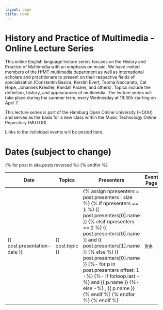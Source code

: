```yaml
---
layout: page
title: Home
---
```


# History and Practice of Multimedia - Online Lecture Series

This online English language lecture series focuses on the 
History and Practice of Multimedia with an emphasis on music.
We have invited members of the HfMT multimedia department
as well as international scholars and practitioners to present
on their respective fields of specialization 
(Constantin Basica, Kerstin Evert, Teoma Naccarato, Cat Hope,
Johannes Kreidler, Randall Packer, and others).
Topics include the definition, history, and appearances of multimedia.
The lecture series will take place during the summer term, every
Wednesday at 18:30h starting on April 7.

This lecture series is part of the Hamburg Open Online University (HOOU) 
and serves as the basis for a new class within the 
Music Technology Online Repository (MUTOR).

Links to the individual events will be posted here.

# Dates (subject to change)

<style>
a.index-tab-link:hover {
text-decoration: underline;
}
</style>
<table class="hpm-event-table">
<thead>
<tr>
<th>Date</th>
<th>Topics</th>
<th>Presenters</th>
<th>Event Page</th>
<th>Unit</th>
</tr>
</thead>
<tbody>
{% for post in site.posts reversed %}
<tr>
<td>{{ post.presentation-date }}
</td><td>{{ post.topic }}
</td><td>
{% assign npresenters = post.presenters | size %}
{% if npresenters == 1 %}
{{ post.presenters[0].name }}
{% elsif npresenters == 2 %}
{{ post.presenters[0].name }} and {{ post.presenters[1].name }}
{% else %}
{{ post.presenters[0].name }}
{%- for p in post.presenters offset: 1 -%}
{%- if forloop.last -%}
and {{ p.name }}
{%- else -%}
, {{ p.name }}
{% endif %}
{% endfor %}
{% endif %}
</td><td><a class="index-tab-link" href="{{ site.baseurl }}{{ post.url }}">link</a>
</td><td>
{% if post.unit %}
<a class="index-tab-link" href="{{ site.baseurl }}/units/{{ post.unit }}">link</a>
{% endif %}
</td>
</tr>
{% endfor %}
</tbody>
</table>
